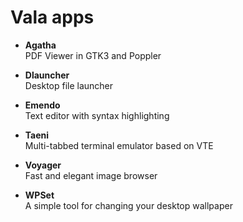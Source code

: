 # Vala apps

* **Agatha**  
PDF Viewer in GTK3 and Poppler

* **Dlauncher**  
Desktop file launcher

* **Emendo**  
Text editor with syntax highlighting

* **Taeni**  
Multi-tabbed terminal emulator based on VTE

* **Voyager**  
Fast and elegant image browser

* **WPSet**  
A simple tool for changing your desktop wallpaper

